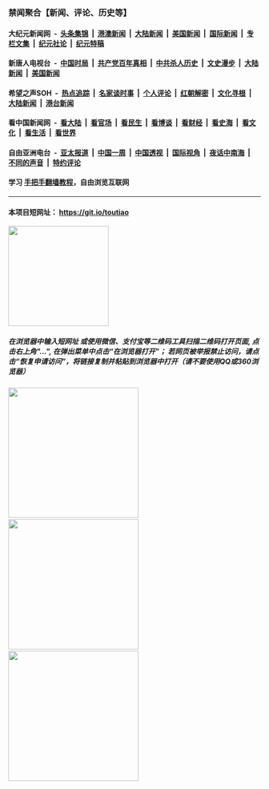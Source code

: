 ### 禁闻聚合【新闻、评论、历史等】

#### 大纪元新闻网 &nbsp;-&nbsp; [头条集锦](indexes/E头条集锦.md?t=03100231) &nbsp;|&nbsp; [港澳新闻](indexes/E港澳新闻.md?t=03100231)  &nbsp;|&nbsp; [大陆新闻](indexes/E大陆新闻.md?t=03100231) &nbsp;|&nbsp; [美国新闻](indexes/E美国新闻.md?t=03100231) &nbsp;|&nbsp; [国际新闻](indexes/E国际新闻.md?t=03100231) &nbsp;|&nbsp; [专栏文集](indexes/E专栏文集.md?t=03100231) &nbsp;|&nbsp; [纪元社论](indexes/E纪元社论.md?t=03100231) &nbsp;|&nbsp; [纪元特稿](indexes/E纪元特稿.md?t=03100231) 

#### 新唐人电视台 &nbsp;-&nbsp; [中国时局](indexes/N中国时局.md?t=03100231) &nbsp;|&nbsp; [共产党百年真相](indexes/N共产党百年真相.md?t=03100231) &nbsp;|&nbsp; [中共杀人历史](indexes/N中共杀人历史.md?t=03100231) &nbsp;|&nbsp; [文史漫步](indexes/N文史漫步.md?t=03100231) &nbsp;|&nbsp; [大陆新闻](indexes/N大陆新闻.md?t=03100231) &nbsp;|&nbsp; [美国新闻](indexes/N美国新闻.md?t=03100231)

#### 希望之声SOH &nbsp;-&nbsp; [热点追踪](indexes/H热点追踪.md?t=03100231) &nbsp;|&nbsp; [名家谈时事](indexes/H名家谈时事.md?t=03100231) &nbsp;|&nbsp; [个人评论](indexes/H个人评论.md?t=03100231)  &nbsp;|&nbsp; [红朝解密](indexes/H红朝解密.md?t=03100231) &nbsp;|&nbsp; [文化寻根](indexes/H文化寻根.md?t=03100231) &nbsp;|&nbsp; [大陆新闻](indexes/H大陆新闻.md?t=03100231) &nbsp;|&nbsp; [港台新闻](indexes/H港台新闻.md?t=03100231)

#### 看中国新闻网 &nbsp;-&nbsp; [看大陆](indexes/S看大陆.md?t=03100231) &nbsp;|&nbsp; [看官场](indexes/S看官场.md?t=03100231) &nbsp;|&nbsp; [看民生](indexes/S看民生.md?t=03100231)  &nbsp;|&nbsp; [看博谈](indexes/S看博谈.md?t=03100231) &nbsp;|&nbsp; [看财经](indexes/S看财经.md?t=03100231) &nbsp;|&nbsp; [看史海](indexes/S看史海.md?t=03100231) &nbsp;|&nbsp; [看文化](indexes/S看文化.md?t=03100231) &nbsp;|&nbsp; [看生活](indexes/S看生活.md?t=03100231) &nbsp;|&nbsp; [看世界](indexes/S看世界.md?t=03100231)

#### 自由亚洲电台 &nbsp;-&nbsp; [亚太报道](indexes/R亚太报道.md?t=03100231) &nbsp;|&nbsp; [中国一周](indexes/R中国一周.md?t=03100231) &nbsp;|&nbsp; [中国透视](indexes/R中国透视.md?t=03100231)  &nbsp;|&nbsp; [国际视角](indexes/R国际视角.md?t=03100231) &nbsp;|&nbsp; [夜话中南海](indexes/R夜话中南海.md?t=03100231) &nbsp;|&nbsp; [不同的声音](indexes/R不同的声音.md?t=03100231) &nbsp;|&nbsp; [特约评论](indexes/R特约评论.md?t=03100231)

#### 学习 [手把手翻墙教程](https://github.com/gfw-breaker/guides/wiki)，自由浏览互联网

----

#### 本项目短网址： https://git.io/toutiao
<img src="https://raw.githubusercontent.com/gfw-breaker/banned-news/master/scripts/img/qr.png" width="200px"/>  

##### 在浏览器中输入短网址 或使用微信、支付宝等二维码工具扫描二维码打开页面, 点击右上角"...", 在弹出菜单中点击“在浏览器打开”； 若网页被举报禁止访问，请点击“恢复申请访问”，将链接复制并粘贴到浏览器中打开（请不要使用QQ或360浏览器）

<img src="https://raw.githubusercontent.com/gfw-breaker/banned-news/master/scripts/img/1.png" width="260px"/> &nbsp; <img src="https://raw.githubusercontent.com/gfw-breaker/banned-news/master/scripts/img/2.png" width="260px"/> &nbsp; <img src="https://raw.githubusercontent.com/gfw-breaker/banned-news/master/scripts/img/3.png" width="260px"/>
